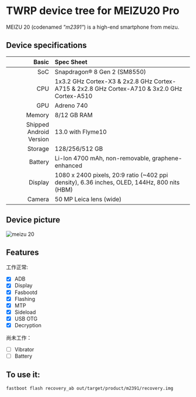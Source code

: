 # TWRP device tree for MEIZU20 Pro

MEIZU 20 (codenamed _"m2391"_) is a high-end smartphone from meizu.

## Device specifications

Basic   | Spec Sheet
-------:|:-------------------------
SoC     | Snapdragon® 8 Gen 2 (SM8550)
CPU     | 1x3.2 GHz Cortex-X3 & 2x2.8 GHz Cortex-A715 & 2x2.8 GHz Cortex-A710 & 3x2.0 GHz Cortex-A510
GPU     | Adreno 740
Memory  | 8/12 GB RAM
Shipped Android Version | 13.0 with Flyme10
Storage | 128/256/512 GB
Battery | Li-Ion 4700 mAh, non-removable, graphene-enhanced
Display | 1080 x 2400 pixels, 20:9 ratio (~402 ppi density), 6.36 inches, OLED, 144Hz, 800 nits (HBM)
Camera  | 50 MP Leica lens (wide)

## Device picture

![meizu 20](https://www.devicespecifications.com/images/model/2e815c4f/640/main.jpg)

## Features

工作正常:

- [X] ADB
- [X] Display
- [X] Fasbootd
- [X] Flashing
- [X] MTP
- [X] Sideload
- [X] USB OTG
- [X] Decryption

尚未工作：
- [ ] Vibrator
- [ ] Battery

## To use it:

```
fastboot flash recovery_ab out/target/product/m2391/recovery.img
```

